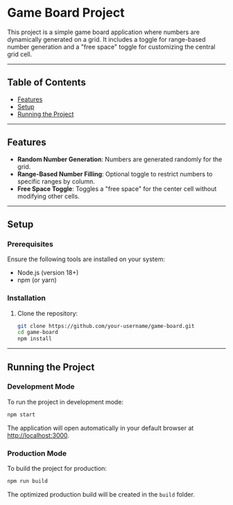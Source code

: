# Game Board Project

This project is a simple game board application where numbers are dynamically generated on a grid. It includes a toggle for range-based number generation and a "free space" toggle for customizing the central grid cell.

---

## Table of Contents

- [Features](#features)
- [Setup](#setup)
- [Running the Project](#running-the-project)

---

## Features

- **Random Number Generation**: Numbers are generated randomly for the grid.
- **Range-Based Number Filling**: Optional toggle to restrict numbers to specific ranges by column.
- **Free Space Toggle**: Toggles a "free space" for the center cell without modifying other cells.

---

## Setup

### Prerequisites

Ensure the following tools are installed on your system:
- Node.js (version 18+)
- npm (or yarn)

### Installation

1. Clone the repository:
   ```bash
   git clone https://github.com/your-username/game-board.git
   cd game-board
   npm install
   ```

---

## Running the Project

### Development Mode

To run the project in development mode:
   ```bash
   npm start
   ```
The application will open automatically in your default browser at [http://localhost:3000](http://localhost:3000).

### Production Mode

To build the project for production:
   ```bash
   npm run build
   ```
The optimized production build will be created in the `build` folder.